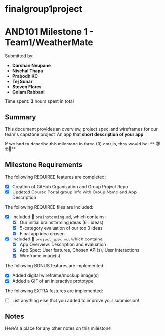 # finalgroup1project
<!-- (This is a comment) INSTRUCTIONS: Go through this page and fill out any **bolded** entries with their correct values.-->

# AND101 Milestone 1 - **Team1/WeatherMate**

Submitted by:
- **Darshan Neupane**
- **Nischal Thapa**
- **Prabodh KC**
- **Tej Sunar**
- **Steven Flores**
- **Golam Rabbani**

Time spent: **3** hours spent in total

## Summary

This document provides an overview, project spec, and wireframes for our team's capstone project: An app that **short description of your app**

If we had to describe this milestone in three (3) emojis, they would be: ** 😇🤓🤩**

## Milestone Requirements

<!-- Please be sure to change the [ ] to [x] for any features you completed.  If a feature is not checked [x], you might miss the points for that item! -->

The following REQUIRED features are completed:

- [x] Creation of GitHub Organization and Group Project Repo
- [x] Updated Course Portal group info with Group Name and App Description

The following REQUIRED files are included:

- [x] Included 📄 `brainstorming.md`, which contains:
  -[x] Our initial brainstorming ideas (6+ ideas)
  - [x] 5-category evaluation of our top 3 ideas
  - [x] Final app idea chosen
- [x] Included 📄 `project_spec.md`, which contains:
  - [x] App Overview: Description and evaluation
  - [x] App Spec: User features, Chosen API(s), User Interactions
  - [x] Wireframe image(s)

The following BONUS features are implemented:

- [x] Added digital wireframe/mockup image(s)
- [x] Added a GIF of an interactive prototype

The following EXTRA features are implemented:

- [ ] List anything else that you added to improve your submission!

## Notes

Here's a place for any other notes on this milestone!
